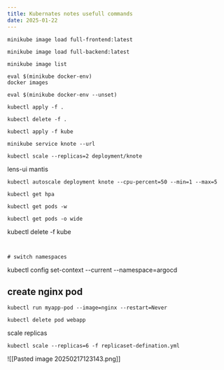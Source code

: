 ```yaml
---
title: Kubernates notes usefull commands
date: 2025-01-22
---
```



```
minikube image load full-frontend:latest
```

```
minikube image load full-backend:latest
```

```
minikube image list
```

```
eval $(minikube docker-env)
docker images
```

```
eval $(minikube docker-env --unset)
```

```
kubectl apply -f .
```

```
kubectl delete -f .
```

```
kubectl apply -f kube
```

```
minikube service knote --url
```

```
kubectl scale --replicas=2 deployment/knote
```


lens-ui 
mantis 

```
kubectl autoscale deployment knote --cpu-percent=50 --min=1 --max=5
````

```
kubectl get hpa
```

```
kubectl get pods -w
```

```
kubectl get pods -o wide
```

kubectl delete -f kube
```


# switch namespaces

```
kubectl config set-context --current --namespace=argocd



## create nginx pod 

```
kubectl run myapp-pod --image=nginx --restart=Never
```


```
kubectl delete pod webapp
```


scale replicas
```
kubectl scale --replicas=6 -f replicaset-defination.yml
```


![[Pasted image 20250217123143.png]]